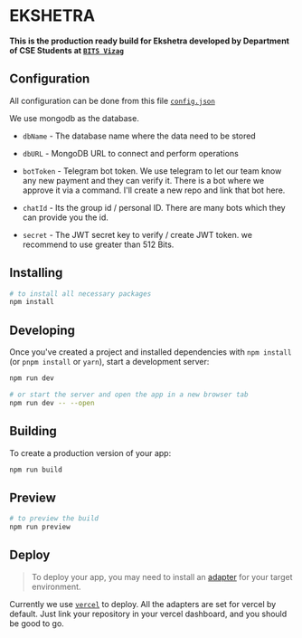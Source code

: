 # EKSHETRA

**This is the production ready build for Ekshetra developed by Department of CSE Students at [`BITS Vizag`](https://bitsvizag.com/)**

## Configuration

All configuration can be done from this file [`config.json`](https://github.com/SandeepDev1/Ekshetra/blob/main/config.json)

We use mongodb as the database.

-   `dbName` - The database name where the data need to be stored

-   `dbURL` - MongoDB URL to connect and perform operations

-   `botToken` - Telegram bot token. We use telegram to let our team know any new payment and they can verify it. There is a bot where we approve it via a command. I'll create a new repo and link that bot here.

-   `chatId` - Its the group id / personal ID. There are many bots which they can provide you the id.

-   `secret` - The JWT secret key to verify / create JWT token. we recommend to use greater than 512 Bits.

## Installing

```bash
# to install all necessary packages
npm install
```

## Developing

Once you've created a project and installed dependencies with `npm install` (or `pnpm install` or `yarn`), start a development server:

```bash
npm run dev

# or start the server and open the app in a new browser tab
npm run dev -- --open
```

## Building

To create a production version of your app:

```bash
npm run build
```

## Preview

```bash
# to preview the build
npm run preview
```

## Deploy

> To deploy your app, you may need to install an [adapter](https://kit.svelte.dev/docs/adapters) for your target environment.

Currently we use [`vercel`](https://vercel.com/) to deploy. All the adapters are set for vercel by default. Just link your repository in your vercel dashboard, and you should be good to go.

